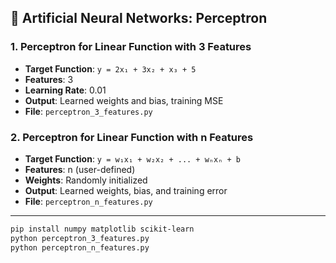 ## 🧠 Artificial Neural Networks: Perceptron

### 1. Perceptron for Linear Function with 3 Features

- **Target Function**: `y = 2x₁ + 3x₂ + x₃ + 5`
- **Features**: 3
- **Learning Rate**: 0.01
- **Output**: Learned weights and bias, training MSE
- **File**: `perceptron_3_features.py`

### 2. Perceptron for Linear Function with n Features

- **Target Function**: `y = w₁x₁ + w₂x₂ + ... + wₙxₙ + b`
- **Features**: n (user-defined)
- **Weights**: Randomly initialized
- **Output**: Learned weights, bias, and training error
- **File**: `perceptron_n_features.py`

---

```bash
pip install numpy matplotlib scikit-learn
python perceptron_3_features.py
python perceptron_n_features.py
